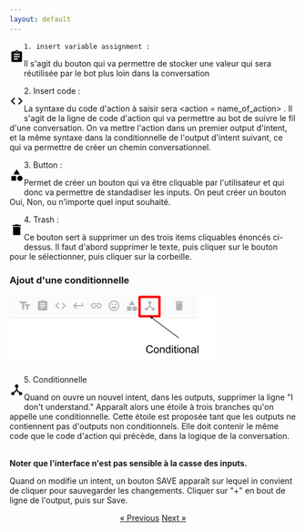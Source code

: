 ```yaml
---
layout: default
---
```

<div style="float:left;width:5%" markdown="1">

 ![image](/assets/images/assignment.png) 
</div>

    1. insert variable assignment :
 
 Il s'agit du bouton qui va permettre de stocker une valeur qui sera réutilisée par le bot plus loin dans la conversation




<div style="float:left;width:5%" markdown="1">

 ![image](/assets/images/chevrons.png) 
</div>
    2. Insert code :

La syntaxe du code d'action à saisir sera &#60;action = name_of_action&#62; . Il s'agit de la ligne de code d'action qui va permettre au bot de suivre le fil d'une conversation. On va mettre l'action dans un premier output d'intent, et la même syntaxe dans la conditionnelle de l'output d'intent suivant, ce qui va permettre de créer un chemin conversationnel.




<div style="float:left;width:5%" markdown="1">

 ![image](/assets/images/category.png) 
</div>
    3. Button :

Permet de créer un bouton qui va être cliquable par l'utilisateur et qui donc va permettre de standadiser les inputs. On peut créer un bouton Oui, Non, ou n'importe quel input souhaité.



<div style="float:left;width:5%" markdown="1">

 ![image](/assets/images/trash.png) 
</div>
    4. Trash :

Ce bouton sert à supprimer un des trois items cliquables énoncés ci-dessus. Il faut d'abord supprimer le texte, puis cliquer sur le bouton pour le sélectionner, puis cliquer sur la corbeille.



### Ajout d'une conditionnelle


![image](/assets/images/conditional-in-output-options.png)

<div style="float:left;width:5%" markdown="1">

 ![image](/assets/images/device_hub.png) 
</div>
    5. Conditionnelle 

Quand on ouvre un nouvel intent, dans les outputs, supprimer la ligne "I don't understand." Apparaît alors une étoile à trois branches qu'on appelle une conditionnelle. Cette étoile est proposée tant que les outputs ne contiennent pas d'outputs non conditionnels. Elle doit contenir le même code que le code d'action qui précède, dans la logique de la conversation.<br><br>

**Noter que l'interface n'est pas sensible à la casse des inputs.**

Quand on modifie un intent, un bouton SAVE apparaît sur lequel in convient de cliquer pour sauvegarder les changements. Cliquer sur "+" en bout de ligne de l'output, puis sur Save.


<div style = "text-align:center" markdown="1">
<a href="En-francais.html" class="previous">&laquo; Previous</a>
<a href="En-francais3.html" class="next">Next &raquo;</a>
</div>
